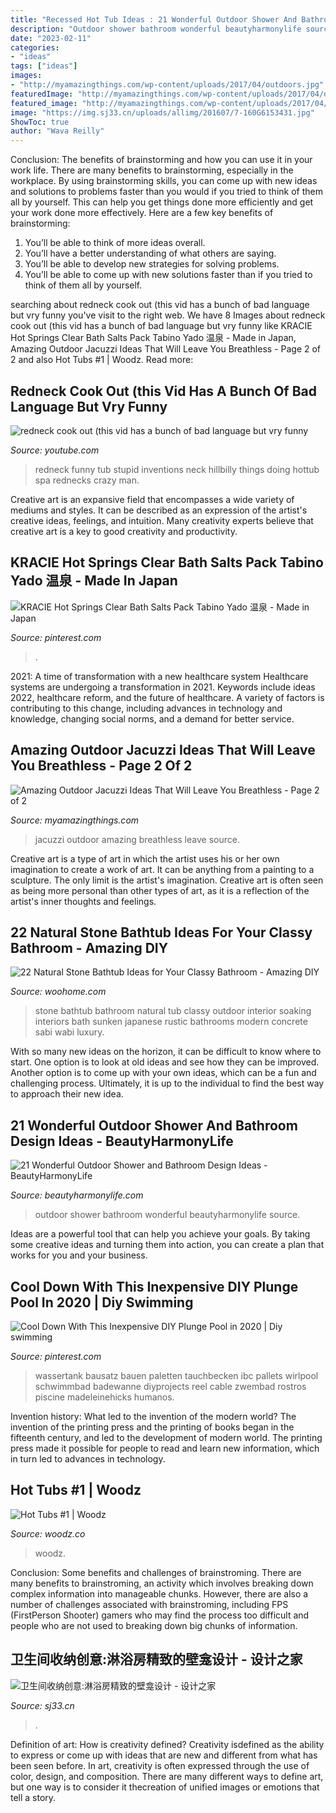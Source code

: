 ```yaml
---
title: "Recessed Hot Tub Ideas : 21 Wonderful Outdoor Shower And Bathroom Design Ideas"
description: "Outdoor shower bathroom wonderful beautyharmonylife source"
date: "2023-02-11"
categories:
- "ideas"
tags: ["ideas"]
images:
- "http://myamazingthings.com/wp-content/uploads/2017/04/outdoors.jpg"
featuredImage: "http://myamazingthings.com/wp-content/uploads/2017/04/outdoors.jpg"
featured_image: "http://myamazingthings.com/wp-content/uploads/2017/04/outdoors.jpg"
image: "https://img.sj33.cn/uploads/allimg/201607/7-160G6153431.jpg"
ShowToc: true
author: "Wava Reilly"
---
```



Conclusion: The benefits of brainstorming and how you can use it in your work life.
There are many benefits to brainstorming, especially in the workplace. By using brainstorming skills, you can come up with new ideas and solutions to problems faster than you would if you tried to think of them all by yourself. This can help you get things done more efficiently and get your work done more effectively. Here are a few key benefits of brainstorming:
1. You’ll be able to think of more ideas overall.
2. You’ll have a better understanding of what others are saying.
3. You’ll be able to develop new strategies for solving problems.
4. You’ll be able to come up with new solutions faster than if you tried to think of them all by yourself.

	

		
searching about redneck cook out (this vid has a bunch of bad language but vry funny you've visit to the right web. We have 8 Images about redneck cook out (this vid has a bunch of bad language but vry funny like KRACIE Hot Springs Clear Bath Salts Pack Tabino Yado 温泉 - Made in Japan, Amazing Outdoor Jacuzzi Ideas That Will Leave You Breathless - Page 2 of 2 and also Hot Tubs #1 | Woodz. Read more:
		
    
## Redneck Cook Out (this Vid Has A Bunch Of Bad Language But Vry Funny

<img loading=lazy src="http://i.ytimg.com/vi/ffLMSi4ehWE/hqdefault.jpg" onerror="this.onerror=null;this.src='https://tse4.mm.bing.net/th?id=OIP.oCSGBa2JvPgwYASipmmGvgHaFj&amp;pid=15.1';" alt="redneck cook out (this vid has a bunch of bad language but vry funny">

_Source: youtube.com_

>redneck funny tub stupid inventions neck hillbilly things doing hottub spa rednecks crazy man. 

	

Creative art is an expansive field that encompasses a wide variety of mediums and styles. It can be described as an expression of the artist's creative ideas, feelings, and intuition. Many creativity experts believe that creative art is a key to good creativity and productivity.

    
## KRACIE Hot Springs Clear Bath Salts Pack Tabino Yado 温泉 - Made In Japan

<img loading=lazy src="https://i.pinimg.com/736x/37/59/f9/3759f9c3f8840c23507df6132c3d0772.jpg" onerror="this.onerror=null;this.src='https://tse1.mm.bing.net/th?id=OIP.fWFFcyFUt-A1faunXQM7GgHaHa&amp;pid=15.1';" alt="KRACIE Hot Springs Clear Bath Salts Pack Tabino Yado 温泉 - Made in Japan">

_Source: pinterest.com_

>. 

	

2021: A time of transformation with a new healthcare system
Healthcare systems are undergoing a transformation in 2021. Keywords include ideas 2022, healthcare reform, and the future of healthcare. A variety of factors is contributing to this change, including advances in technology and knowledge, changing social norms, and a demand for better service.

    
## Amazing Outdoor Jacuzzi Ideas That Will Leave You Breathless - Page 2 Of 2

<img loading=lazy src="http://myamazingthings.com/wp-content/uploads/2017/04/outdoors.jpg" onerror="this.onerror=null;this.src='https://tse3.mm.bing.net/th?id=OIP.goW2g-Nkgycqx7mDJxz9ZwHaJ4&amp;pid=15.1';" alt="Amazing Outdoor Jacuzzi Ideas That Will Leave You Breathless - Page 2 of 2">

_Source: myamazingthings.com_

>jacuzzi outdoor amazing breathless leave source. 

	

Creative art is a type of art in which the artist uses his or her own imagination to create a work of art. It can be anything from a painting to a sculpture. The only limit is the artist's imagination. Creative art is often seen as being more personal than other types of art, as it is a reflection of the artist's inner thoughts and feelings.

    
## 22 Natural Stone Bathtub Ideas For Your Classy Bathroom - Amazing DIY

<img loading=lazy src="http://www.woohome.com/wp-content/uploads/2014/04/stone-bathtub-design-ideas-21.jpg" onerror="this.onerror=null;this.src='https://tse2.mm.bing.net/th?id=OIP.v9kqVWikvJAyHlupZx65-AHaLH&amp;pid=15.1';" alt="22 Natural Stone Bathtub Ideas for Your Classy Bathroom - Amazing DIY">

_Source: woohome.com_

>stone bathtub bathroom natural tub classy outdoor interior soaking interiors bath sunken japanese rustic bathrooms modern concrete sabi wabi luxury. 

	

With so many new ideas on the horizon, it can be difficult to know where to start. One option is to look at old ideas and see how they can be improved. Another option is to come up with your own ideas, which can be a fun and challenging process. Ultimately, it is up to the individual to find the best way to approach their new idea.

    
## 21 Wonderful Outdoor Shower And Bathroom Design Ideas - BeautyHarmonyLife

<img loading=lazy src="https://beautyharmonylife.com/wp-content/uploads/2013/10/onsen-wallpaper-hd-11.jpg" onerror="this.onerror=null;this.src='https://tse4.mm.bing.net/th?id=OIP.ewx1mQDaj6HpecinCOGmHwHaJ4&amp;pid=15.1';" alt="21 Wonderful Outdoor Shower and Bathroom Design Ideas - BeautyHarmonyLife">

_Source: beautyharmonylife.com_

>outdoor shower bathroom wonderful beautyharmonylife source. 

	

Ideas are a powerful tool that can help you achieve your goals. By taking some creative ideas and turning them into action, you can create a plan that works for you and your business.

    
## Cool Down With This Inexpensive DIY Plunge Pool In 2020 | Diy Swimming

<img loading=lazy src="https://i.pinimg.com/736x/8a/99/74/8a9974237f4c09d2cf030ff524729c81.jpg" onerror="this.onerror=null;this.src='https://tse4.mm.bing.net/th?id=OIP.lxB-nzpkeOvKLNlWU-CKiQAAAA&amp;pid=15.1';" alt="Cool Down With This Inexpensive DIY Plunge Pool in 2020 | Diy swimming">

_Source: pinterest.com_

>wassertank bausatz bauen paletten tauchbecken ibc pallets wirlpool schwimmbad badewanne diyprojects reel cable zwembad rostros piscine madeleinehicks humanos. 

	

Invention history: What led to the invention of the modern world?
The invention of the printing press and the printing of books began in the fifteenth century, and led to the development of modern world. The printing press made it possible for people to read and learn new information, which in turn led to advances in technology.

    
## Hot Tubs #1 | Woodz

<img loading=lazy src="https://www.woodz.co/wp-content/uploads/2017/02/Wooden-Hot-Tubs-WOODZ-9.jpg" onerror="this.onerror=null;this.src='https://tse1.mm.bing.net/th?id=OIP.qaosaDsv-pirciLnejZBKgHaLH&amp;pid=15.1';" alt="Hot Tubs #1 | Woodz">

_Source: woodz.co_

>woodz. 

	

Conclusion: Some benefits and challenges of brainstroming.
There are many benefits to brainstroming, an activity which involves breaking down complex information into manageable chunks. However, there are also a number of challenges associated with brainstroming, including FPS (FirstPerson Shooter) gamers who may find the process too difficult and people who are not used to breaking down big chunks of information.

    
## 卫生间收纳创意:淋浴房精致的壁龛设计 - 设计之家

<img loading=lazy src="https://img.sj33.cn/uploads/allimg/201607/7-160G6153431.jpg" onerror="this.onerror=null;this.src='https://tse2.mm.bing.net/th?id=OIP.7AjyCqnx5w4j9r2YmX3WNwHaLH&amp;pid=15.1';" alt="卫生间收纳创意:淋浴房精致的壁龛设计 - 设计之家">

_Source: sj33.cn_

>. 

	

Definition of art: How is creativity defined?
Creativity isdefined as the ability to express or come up with ideas that are new and different from what has been seen before. In art, creativity is often expressed through the use of color, design, and composition. There are many different ways to define art, but one way is to consider it thecreation of unified images or emotions that tell a story.

